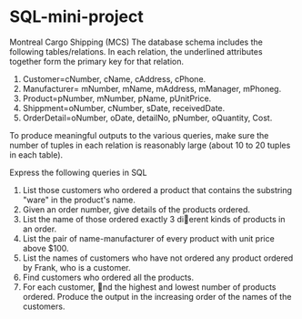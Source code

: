 # SQL-mini-project
Montreal Cargo Shipping (MCS) 
The database schema includes the following tables/relations. In each relation, the
underlined attributes together form the primary key for that relation.

1. Customer=cNumber, cName, cAddress, cPhone.
2. Manufacturer= mNumber, mName, mAddress, mManager, mPhoneg.
3. Product=pNumber, mNumber, pName, pUnitPrice.
4. Shippment=oNumber, cNumber, sDate, receivedDate.
5. OrderDetail=oNumber, oDate, detailNo, pNumber, oQuantity, Cost.

To produce meaningful outputs to the various queries, make sure the number of tuples in each relation is
reasonably large (about 10 to 20 tuples in each table).

Express the following queries in SQL
1. List those customers who ordered a product that contains the substring "ware" in the product's name.
2. Given an order number, give details of the products ordered.
3. List the name of those ordered exactly 3 dierent kinds of products in an order.
4. List the pair of name-manufacturer of every product with unit price above $100.
5. List the names of customers who have not ordered any product ordered by Frank, who is a customer.
6. Find customers who ordered all the products.
7. For each customer, nd the highest and lowest number of products ordered. Produce the output in the increasing order of the names of the customers.
